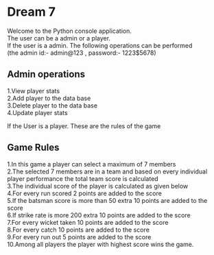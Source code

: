 # Dream 7

Welcome to the Python console application.\
The user can be a admin or a player.\
If the user is a admin. The following operations can be performed \
(the admin id:- admin@123 ,
password:- 1223$5678)

## Admin operations
1.View player stats \
2.Add player to the data base \
3.Delete player to the data base \
4.Update player stats 


If the User is a player. These are the rules of the game
## Game Rules
1.In this game a player can select a maximum of 7 members \
2.The selected 7 members are in a team and based on every individual player performance the total team score is calculated \
3.The individual score of the player is calculated as given below \
4.For every run scored 2 points are added to the score \
5.If the batsman score is more than 50 extra 10 points are added to the score \
6.If strike rate is more 200 extra 10 points are added to the score \
7.For every wicket taken 10 points are added to the score \
8.For every catch 10 points are added to the score \
9.For every run out 5 points are added to the score \
10.Among all players the player with highest score wins the game. 
